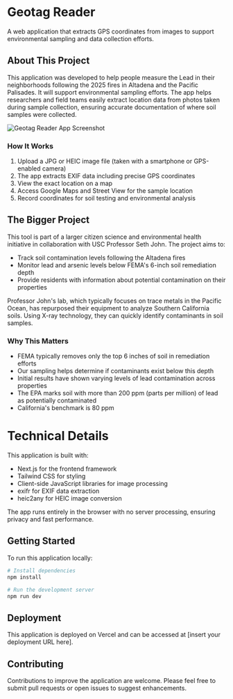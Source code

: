 # Geotag Reader

A web application that extracts GPS coordinates from images to support environmental sampling and data collection efforts.

## About This Project

This application was developed to help people measure the Lead in their neighborhoods following the 2025 fires in Altadena and the Pacific Palisades. 
It will support environmental sampling efforts. 
The app helps researchers and field teams easily extract location data from photos taken during sample collection, ensuring accurate documentation of where soil samples were collected.


![Geotag Reader App Screenshot](https://www.evernote.com/shard/s51/sh/d7a6798c-27d2-4765-b9a8-0da1c8940cb6/M14lxXWJOgMSZjtZyDAyaDJFDpaVtBGVGPELIbftJnywqsJXX19SvWJBuQ/deep/0/image.jpg)


### How It Works

1. Upload a JPG or HEIC image file (taken with a smartphone or GPS-enabled camera)
2. The app extracts EXIF data including precise GPS coordinates
3. View the exact location on a map
4. Access Google Maps and Street View for the sample location
5. Record coordinates for soil testing and environmental analysis

## The Bigger Project

This tool is part of a larger citizen science and environmental health initiative in collaboration with USC Professor Seth John. The project aims to:

- Track soil contamination levels following the Altadena fires
- Monitor lead and arsenic levels below FEMA's 6-inch soil remediation depth
- Provide residents with information about potential contamination on their properties

Professor John's lab, which typically focuses on trace metals in the Pacific Ocean, has repurposed their equipment to analyze Southern California soils. Using X-ray technology, they can quickly identify contaminants in soil samples.

### Why This Matters

- FEMA typically removes only the top 6 inches of soil in remediation efforts
- Our sampling helps determine if contaminants exist below this depth
- Initial results have shown varying levels of lead contamination across properties
- The EPA marks soil with more than 200 ppm (parts per million) of lead as potentially contaminated
- California's benchmark is 80 ppm

# Technical Details

This application is built with:

- Next.js for the frontend framework
- Tailwind CSS for styling
- Client-side JavaScript libraries for image processing
- exifr for EXIF data extraction
- heic2any for HEIC image conversion

The app runs entirely in the browser with no server processing, ensuring privacy and fast performance.

## Getting Started

To run this application locally:

```bash
# Install dependencies
npm install

# Run the development server
npm run dev
```

## Deployment

This application is deployed on Vercel and can be accessed at [insert your deployment URL here].

## Contributing

Contributions to improve the application are welcome. Please feel free to submit pull requests or open issues to suggest enhancements.